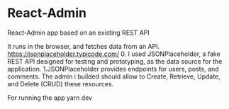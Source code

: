 # React-Admin
React-Admin app based on an existing REST API


It runs in the browser, and fetches data from an API. https://jsonplaceholder.typicode.com/
0. I used JSONPlaceholder, a fake REST API designed for testing and prototyping, as the data source for the application.
1.JSONPlaceholder provides endpoints for users, posts, and comments. 
The admin i builded should allow to Create, Retrieve, Update, and Delete (CRUD) these resources.

For running the app 
yarn dev
